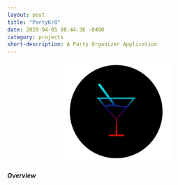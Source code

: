 ```yaml
---
layout: post
title: "PartyKr8"
date: 2020-04-05 08:44:38 -0400
category: projects
short-description: A Party Organizer Application
---
```


<div>
    <img style="width: 50%;display: block;float: none;margin-left: auto;margin-right: auto;" 
        src="\assets\projpics\proj6.png"/>
</div>

##### Overview